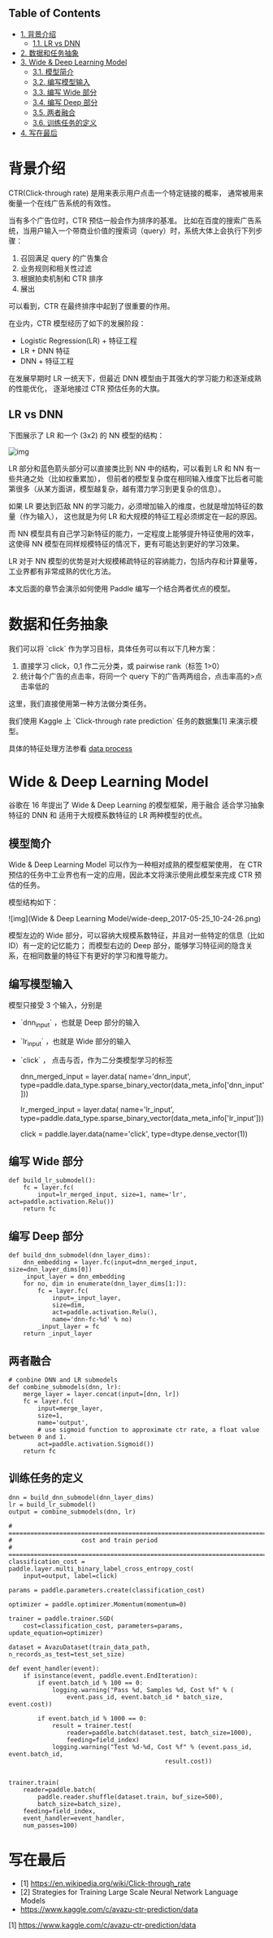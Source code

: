 <div id="table-of-contents">
<h2>Table of Contents</h2>
<div id="text-table-of-contents">
<ul>
<li><a href="#org7f839ad">1. 背景介绍</a>
<ul>
<li><a href="#org731851a">1.1. LR vs DNN</a></li>
</ul>
</li>
<li><a href="#orgc2a75e1">2. 数据和任务抽象</a></li>
<li><a href="#org7f7e5a5">3. Wide &amp; Deep Learning Model</a>
<ul>
<li><a href="#org218a889">3.1. 模型简介</a></li>
<li><a href="#org222c8b8">3.2. 编写模型输入</a></li>
<li><a href="#org12bc870">3.3. 编写 Wide 部分</a></li>
<li><a href="#org4c61b9b">3.4. 编写 Deep 部分</a></li>
<li><a href="#orged7c312">3.5. 两者融合</a></li>
<li><a href="#orgb6ad56e">3.6. 训练任务的定义</a></li>
</ul>
</li>
<li><a href="#orga0bd27d">4. 写在最后</a></li>
</ul>
</div>
</div>


<a id="org7f839ad"></a>

# 背景介绍

CTR(Click-through rate) 是用来表示用户点击一个特定链接的概率， 
通常被用来衡量一个在线广告系统的有效性。

当有多个广告位时，CTR 预估一般会作为排序的基准。
比如在百度的搜索广告系统，当用户输入一个带商业价值的搜索词（query）时，系统大体上会执行下列步骤：

1.  召回满足 query 的广告集合
2.  业务规则和相关性过滤
3.  根据拍卖机制和 CTR 排序
4.  展出

可以看到，CTR 在最终排序中起到了很重要的作用。

在业内，CTR 模型经历了如下的发展阶段：

-   Logistic Regression(LR) + 特征工程
-   LR + DNN 特征
-   DNN + 特征工程

在发展早期时 LR 一统天下，但最近 DNN 模型由于其强大的学习能力和逐渐成熟的性能优化，
逐渐地接过 CTR 预估任务的大旗。


<a id="org731851a"></a>

## LR vs DNN

下图展示了 LR 和一个 \(3x2\) 的 NN 模型的结构：

![img](背景介绍/lr-vs-dnn_2017-05-25_10-36-48.jpg)

LR 部分和蓝色箭头部分可以直接类比到 NN 中的结构，可以看到 LR 和 NN 有一些共通之处（比如权重累加），
但前者的模型复杂度在相同输入维度下比后者可能第很多（从某方面讲，模型越复杂，越有潜力学习到更复杂的信息）。

如果 LR 要达到匹敌 NN 的学习能力，必须增加输入的维度，也就是增加特征的数量（作为输入），
这也就是为何 LR 和大规模的特征工程必须绑定在一起的原因。

而 NN 模型具有自己学习新特征的能力，一定程度上能够提升特征使用的效率，
这使得 NN 模型在同样规模特征的情况下，更有可能达到更好的学习效果。

LR 对于 NN 模型的优势是对大规模稀疏特征的容纳能力，包括内存和计算量等，工业界都有非常成熟的优化方法。

本文后面的章节会演示如何使用 Paddle 编写一个结合两者优点的模型。


<a id="orgc2a75e1"></a>

# 数据和任务抽象

我们可以将 \`click\` 作为学习目标，具体任务可以有以下几种方案：

1.  直接学习 click，0,1 作二元分类，或 pairwise rank（标签 1>0）
2.  统计每个广告的点击率，将同一个 query 下的广告两两组合，点击率高的>点击率低的

这里，我们直接使用第一种方法做分类任务。

我们使用 Kaggle 上 \`Click-through rate prediction\` 任务的数据集[1] 来演示模型。

具体的特征处理方法参看 [data process](./dataset.md)


<a id="org7f7e5a5"></a>

# Wide & Deep Learning Model

谷歌在 16 年提出了 Wide & Deep Learning 的模型框架，用于融合 适合学习抽象特征的 DNN 和 适用于大规模系数特征的 LR 两种模型的优点。


<a id="org218a889"></a>

## 模型简介

Wide & Deep Learning Model 可以作为一种相对成熟的模型框架使用，
在 CTR 预估的任务中工业界也有一定的应用，因此本文将演示使用此模型来完成 CTR 预估的任务。

模型结构如下：

![img](Wide & Deep Learning Model/wide-deep_2017-05-25_10-24-26.png)

模型左边的 Wide 部分，可以容纳大规模系数特征，并且对一些特定的信息（比如 ID）有一定的记忆能力；
而模型右边的 Deep 部分，能够学习特征间的隐含关系，在相同数量的特征下有更好的学习和推导能力。


<a id="org222c8b8"></a>

## 编写模型输入

模型只接受 3 个输入，分别是

-   \`dnn<sub>input</sub>\` ，也就是 Deep 部分的输入
-   \`lr<sub>input</sub>\` ，也就是 Wide 部分的输入
-   \`click\` ， 点击与否，作为二分类模型学习的标签

    dnn_merged_input = layer.data(
        name='dnn_input',
        type=paddle.data_type.sparse_binary_vector(data_meta_info['dnn_input']))
    
    lr_merged_input = layer.data(
        name='lr_input',
        type=paddle.data_type.sparse_binary_vector(data_meta_info['lr_input']))
    
    click = paddle.layer.data(name='click', type=dtype.dense_vector(1))


<a id="org12bc870"></a>

## 编写 Wide 部分

    def build_lr_submodel():
        fc = layer.fc(
            input=lr_merged_input, size=1, name='lr', act=paddle.activation.Relu())
        return fc


<a id="org4c61b9b"></a>

## 编写 Deep 部分

    def build_dnn_submodel(dnn_layer_dims):
        dnn_embedding = layer.fc(input=dnn_merged_input, size=dnn_layer_dims[0])
        _input_layer = dnn_embedding
        for no, dim in enumerate(dnn_layer_dims[1:]):
            fc = layer.fc(
                input=_input_layer,
                size=dim,
                act=paddle.activation.Relu(),
                name='dnn-fc-%d' % no)
            _input_layer = fc
        return _input_layer


<a id="orged7c312"></a>

## 两者融合

    # conbine DNN and LR submodels
    def combine_submodels(dnn, lr):
        merge_layer = layer.concat(input=[dnn, lr])
        fc = layer.fc(
            input=merge_layer,
            size=1,
            name='output',
            # use sigmoid function to approximate ctr rate, a float value between 0 and 1.
            act=paddle.activation.Sigmoid())
        return fc


<a id="orgb6ad56e"></a>

## 训练任务的定义

    dnn = build_dnn_submodel(dnn_layer_dims)
    lr = build_lr_submodel()
    output = combine_submodels(dnn, lr)
    
    # ==============================================================================
    #                   cost and train period
    # ==============================================================================
    classification_cost = paddle.layer.multi_binary_label_cross_entropy_cost(
        input=output, label=click)
    
    params = paddle.parameters.create(classification_cost)
    
    optimizer = paddle.optimizer.Momentum(momentum=0)
    
    trainer = paddle.trainer.SGD(
        cost=classification_cost, parameters=params, update_equation=optimizer)
    
    dataset = AvazuDataset(train_data_path, n_records_as_test=test_set_size)
    
    def event_handler(event):
        if isinstance(event, paddle.event.EndIteration):
            if event.batch_id % 100 == 0:
                logging.warning("Pass %d, Samples %d, Cost %f" % (
                    event.pass_id, event.batch_id * batch_size, event.cost))
    
            if event.batch_id % 1000 == 0:
                result = trainer.test(
                    reader=paddle.batch(dataset.test, batch_size=1000),
                    feeding=field_index)
                logging.warning("Test %d-%d, Cost %f" % (event.pass_id, event.batch_id,
                                               result.cost))
    
    
    trainer.train(
        reader=paddle.batch(
            paddle.reader.shuffle(dataset.train, buf_size=500),
            batch_size=batch_size),
        feeding=field_index,
        event_handler=event_handler,
        num_passes=100)


<a id="orga0bd27d"></a>

# 写在最后

-   [1] <https://en.wikipedia.org/wiki/Click-through_rate>
-   [2] Strategies for Training Large Scale Neural Network Language Models
-   <https://www.kaggle.com/c/avazu-ctr-prediction/data>

[1] <https://www.kaggle.com/c/avazu-ctr-prediction/data>

